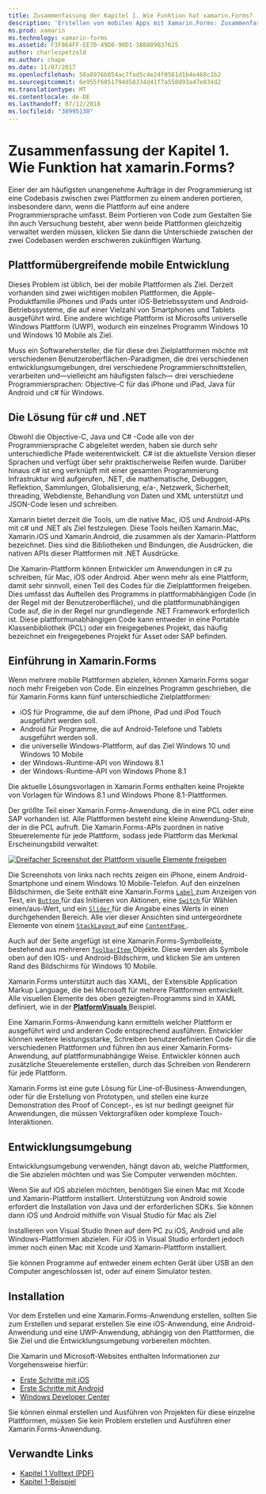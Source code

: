 ```yaml
---
title: Zusammenfassung der Kapitel 1. Wie Funktion hat xamarin.Forms?
description: 'Erstellen von mobilen Apps mit Xamarin.Forms: Zusammenfassung der Kapitel 1. Wie Funktion hat xamarin.Forms?'
ms.prod: xamarin
ms.technology: xamarin-forms
ms.assetid: F3F864FF-EE70-49D0-90D1-388889037625
author: charlespetzold
ms.author: chape
ms.date: 11/07/2017
ms.openlocfilehash: 58a8976b054ac7fad5c4e24f0561d1b4e468c1b2
ms.sourcegitcommit: 6e955f6851794d58334d41f7a550d93a47e834d2
ms.translationtype: MT
ms.contentlocale: de-DE
ms.lasthandoff: 07/12/2018
ms.locfileid: "38995130"
---
```

# <a name="summary-of-chapter-1-how-does-xamarinforms-fit-in"></a>Zusammenfassung der Kapitel 1. Wie Funktion hat xamarin.Forms?

Einer der am häufigsten unangenehme Aufträge in der Programmierung ist eine Codebasis zwischen zwei Plattformen zu einem anderen portieren, insbesondere dann, wenn die Plattform auf eine andere Programmiersprache umfasst. Beim Portieren von Code zum Gestalten Sie ihn auch Versuchung besteht, aber wenn beide Plattformen gleichzeitig verwaltet werden müssen, klicken Sie dann die Unterschiede zwischen der zwei Codebasen werden erschweren zukünftigen Wartung.

## <a name="cross-platform-mobile-development"></a>Plattformübergreifende mobile Entwicklung

Dieses Problem ist üblich, bei der mobile Plattformen als Ziel. Derzeit vorhanden sind zwei wichtigen mobilen Plattformen, die Apple-Produktfamilie iPhones und iPads unter iOS-Betriebssystem und Android-Betriebssysteme, die auf einer Vielzahl von Smartphones und Tablets ausgeführt wird. Eine andere wichtige Plattform ist Microsofts universelle Windows Plattform (UWP), wodurch ein einzelnes Programm Windows 10 und Windows 10 Mobile als Ziel.

Muss ein Softwarehersteller, die für diese drei Zielplattformen möchte mit verschiedenen Benutzeroberflächen-Paradigmen, die drei verschiedenen entwicklungsumgebungen, drei verschiedene Programmierschnittstellen, verarbeiten und&mdash;vielleicht am häufigsten falsch&mdash; drei verschiedene Programmiersprachen: Objective-C für das iPhone und iPad, Java für Android und c# für Windows.

## <a name="the-c-and-net-solution"></a>Die Lösung für c# und .NET

Obwohl die Objective-C, Java und C# -Code alle von der Programmiersprache C abgeleitet werden, haben sie durch sehr unterschiedliche Pfade weiterentwickelt. C# ist die aktuellste Version dieser Sprachen und verfügt über sehr praktischerweise Reifen wurde. Darüber hinaus c# ist eng verknüpft mit einer gesamten Programmierung Infrastruktur wird aufgerufen, .NET, die mathematische, Debuggen, Reflektion, Sammlungen, Globalisierung, e/a-, Netzwerk, Sicherheit, threading, Webdienste, Behandlung von Daten und XML unterstützt und JSON-Code lesen und schreiben.

Xamarin bietet derzeit die Tools, um die native Mac, iOS und Android-APIs mit c# und .NET als Ziel festzulegen. Diese Tools heißen Xamarin.Mac, Xamarin.iOS und Xamarin.Android, die zusammen als der Xamarin-Plattform bezeichnet. Dies sind die Bibliotheken und Bindungen, die Ausdrücken, die nativen APIs dieser Plattformen mit .NET Ausdrücke.

Die Xamarin-Plattform können Entwickler um Anwendungen in c# zu schreiben, für Mac, iOS oder Android. Aber wenn mehr als eine Plattform, damit sehr sinnvoll, einen Teil des Codes für die Zielplattformen freigeben. Dies umfasst das Aufteilen des Programms in plattformabhängigen Code (in der Regel mit der Benutzeroberfläche), und die plattformunabhängigen Code auf, die in der Regel nur grundlegende .NET Framework erforderlich ist. Diese plattformunabhängigen Code kann entweder in eine Portable Klassenbibliothek (PCL) oder ein freigegebenes Projekt, das häufig bezeichnet ein freigegebenes Projekt für Asset oder SAP befinden.

## <a name="introducing-xamarinforms"></a>Einführung in Xamarin.Forms

Wenn mehrere mobile Plattformen abzielen, können Xamarin.Forms sogar noch mehr Freigeben von Code. Ein einzelnes Programm geschrieben, die für Xamarin.Forms kann fünf unterschiedliche Zielplattformen:

- iOS für Programme, die auf dem iPhone, iPad und iPod Touch ausgeführt werden soll.
- Android für Programme, die auf Android-Telefone und Tablets ausgeführt werden soll.
- die universelle Windows-Plattform, auf das Ziel Windows 10 und Windows 10 Mobile
- der Windows-Runtime-API von Windows 8.1
- der Windows-Runtime-API von Windows Phone 8.1

Die aktuelle Lösungsvorlagen in Xamarin.Forms enthalten keine Projekte von Vorlagen für Windows 8.1 und Windows Phone 8.1-Plattformen.

Der größte Teil einer Xamarin.Forms-Anwendung, die in eine PCL oder eine SAP vorhanden ist. Alle Plattformen besteht eine kleine Anwendung-Stub, der in die PCL aufruft. Die Xamarin.Forms-APIs zuordnen in native Steuerelemente für jede Plattform, sodass jede Plattform das Merkmal Erscheinungsbild verwaltet:

[![Dreifacher Screenshot der Plattform visuelle Elemente freigeben](images/ch01fg03-small.png "Xamarin.Forms Controls on Each Platform")](images/ch01fg03-large.png#lightbox "Xamarin.Forms Controls on Each Platform")

Die Screenshots von links nach rechts zeigen ein iPhone, einem Android-Smartphone und einem Windows 10 Mobile-Telefon. Auf den einzelnen Bildschirmen, die Seite enthält eine Xamarin.Forms [ `Label` ](xref:Xamarin.Forms.Label) zum Anzeigen von Text, ein [ `Button` ](xref:Xamarin.Forms.Button) für das Initiieren von Aktionen, eine [ `Switch` ](xref:Xamarin.Forms.Switch) für Wählen einen/aus-Wert, und ein [ `Slider` ](xref:Xamarin.Forms.Slider) für die Angabe eines Werts in einen durchgehenden Bereich. Alle vier dieser Ansichten sind untergeordnete Elemente von einem [ `StackLayout` ](xref:Xamarin.Forms.StackLayout) auf eine [ `ContentPage` ](xref:Xamarin.Forms.ContentPage).

Auch auf der Seite angefügt ist eine Xamarin.Forms-Symbolleiste, bestehend aus mehreren [ `ToolbarItem` ](xref:Xamarin.Forms.ToolbarItem) Objekte. Diese werden als Symbole oben auf den IOS- und Android-Bildschirm, und klicken Sie am unteren Rand des Bildschirms für Windows 10 Mobile.

Xamarin.Forms unterstützt auch das XAML, der Extensible Application Markup Language, die bei Microsoft für mehrere Plattformen entwickelt. Alle visuellen Elemente des oben gezeigten-Programms sind in XAML definiert, wie in der [ **PlatformVisuals** ](https://github.com/xamarin/xamarin-forms-book-samples/tree/master/Chapter01/PlatformVisuals) Beispiel.

Eine Xamarin.Forms-Anwendung kann ermitteln welcher Plattform er ausgeführt wird und anderen Code entsprechend ausführen. Entwickler können weitere leistungsstarke, Schreiben benutzerdefinierten Code für die verschiedenen Plattformen und führen ihn aus einer Xamarin.Forms-Anwendung, auf plattformunabhängige Weise. Entwickler können auch zusätzliche Steuerelemente erstellen, durch das Schreiben von Renderern für jede Plattform.

Xamarin.Forms ist eine gute Lösung für Line-of-Business-Anwendungen, oder für die Erstellung von Prototypen, und stellen eine kurze Demonstration des Proof of Concept-, es ist nur bedingt geeignet für Anwendungen, die müssen Vektorgrafiken oder komplexe Touch-Interaktionen.

## <a name="your-development-environment"></a>Entwicklungsumgebung

Entwicklungsumgebung verwenden, hängt davon ab, welche Plattformen, die Sie abzielen möchten und was Sie Computer verwenden möchten.

Wenn Sie auf iOS abzielen möchten, benötigen Sie einen Mac mit Xcode und Xamarin-Plattform installiert. Unterstützung von Android sowie erfordert die Installation von Java und der erforderlichen SDKs. Sie können dann iOS und Android mithilfe von Visual Studio für Mac als Ziel

Installieren von Visual Studio Ihnen auf dem PC zu iOS, Android und alle Windows-Plattformen abzielen. Für iOS in Visual Studio erfordert jedoch immer noch einen Mac mit Xcode und Xamarin-Plattform installiert.

Sie können Programme auf entweder einem echten Gerät über USB an den Computer angeschlossen ist, oder auf einem Simulator testen.

## <a name="installation"></a>Installation

Vor dem Erstellen und eine Xamarin.Forms-Anwendung erstellen, sollten Sie zum Erstellen und separat erstellen Sie eine iOS-Anwendung, eine Android-Anwendung und eine UWP-Anwendung, abhängig von den Plattformen, die Sie Ziel und die Entwicklungsumgebung vorbereiten möchten.

Die Xamarin und Microsoft-Websites enthalten Informationen zur Vorgehensweise hierfür:

- [Erste Schritte mit iOS](~/ios/get-started/index.md)
- [Erste Schritte mit Android](~/android/get-started/index.md)
- [Windows Developer Center](http://dev.windows.com)

Sie können einmal erstellen und Ausführen von Projekten für diese einzelne Plattformen, müssen Sie kein Problem erstellen und Ausführen einer Xamarin.Forms-Anwendung.



## <a name="related-links"></a>Verwandte Links

- [Kapitel 1 Volltext (PDF)](https://download.xamarin.com/developer/xamarin-forms-book/XamarinFormsBook-Ch01-Apr2016.pdf)
- [Kapitel 1-Beispiel](https://github.com/xamarin/xamarin-forms-book-samples/tree/master/Chapter01)
